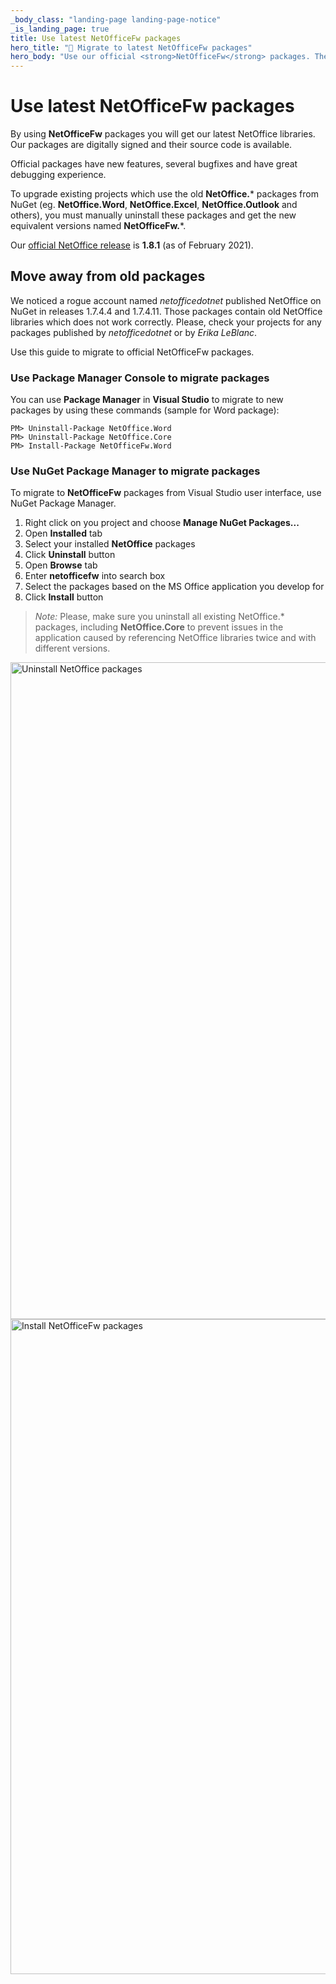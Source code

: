 ```yaml
---
_body_class: "landing-page landing-page-notice"
_is_landing_page: true
title: Use latest NetOfficeFw packages
hero_title: "💬 Migrate to latest NetOfficeFw packages"
hero_body: "Use our official <strong>NetOfficeFw</strong> packages. They are verified and signed."
---
```


# Use latest NetOfficeFw packages

By using **NetOfficeFw** packages you will get our latest NetOffice libraries. Our packages are
digitally signed and their source code is available.

Official packages have new features, several bugfixes and have great debugging experience.

To upgrade existing projects which use the old **NetOffice.*** packages from NuGet (eg. **NetOffice.Word**, **NetOffice.Excel**, **NetOffice.Outlook** and others),
you must manually uninstall these packages and get the new equivalent versions named **NetOfficeFw.***.

Our [official NetOffice release](https://www.nuget.org/profiles/netoffice) is **1.8.1** (as of February 2021).


## Move away from old packages

We noticed a rogue account named *netofficedotnet* published NetOffice on NuGet in releases 1.7.4.4 and 1.7.4.11.
Those packages contain old NetOffice libraries which does not work correctly.
Please, check your projects for any packages published by *netofficedotnet* or by *Erika LeBlanc*.

Use this guide to migrate to official NetOfficeFw packages.

### Use Package Manager Console to migrate packages

You can use **Package Manager** in **Visual Studio** to migrate to new packages
by using these commands (sample for Word package):

```
PM> Uninstall-Package NetOffice.Word
PM> Uninstall-Package NetOffice.Core
PM> Install-Package NetOfficeFw.Word
```

### Use NuGet Package Manager to migrate packages

To migrate to **NetOfficeFw** packages from Visual Studio user interface,
use NuGet Package Manager.

1. Right click on you project and choose **Manage NuGet Packages...**
0. Open **Installed** tab
0. Select your installed **NetOffice** packages
0. Click **Uninstall** button
0. Open **Browse** tab
0. Enter **netofficefw** into search box
0. Select the packages based on the MS Office application you develop for
0. Click **Install** button

> *Note:* Please, make sure you uninstall all existing NetOffice.* packages, including **NetOffice.Core**
to prevent issues in the application caused by referencing NetOffice libraries twice and
with different versions.

<img src="assets/nuget-vs-uninstall.jpg" width="1051" alt="Uninstall NetOffice packages">

<img src="assets/nuget-vs-install.jpg" width="1048" alt="Install NetOfficeFw packages">
